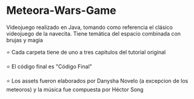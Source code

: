 # Meteora-Wars-Game
Videojuego realizado en Java, tomando como referencia el clásico videojuego de la navecita. Tiene temática del espacio combinada con brujas y magia

⭐ Cada carpeta tiene de uno a tres capitulos del tutorial original

⭐ El código final es "Código Final" 

⭐ Los assets fueron elaborados por Danysha Novelo (a excepcion de los meteoros) y la música fue compuesta por Héctor Song 
